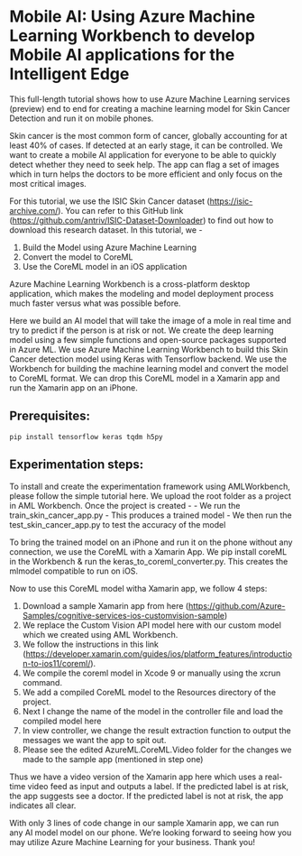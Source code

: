 # Mobile AI: Using Azure Machine Learning Workbench to develop Mobile AI applications for the Intelligent Edge

This full-length tutorial shows how to use Azure Machine Learning services (preview) end to end for creating a machine learning model for Skin Cancer Detection and run it on mobile phones.

Skin cancer is the most common form of cancer, globally accounting for at least 40% of cases. If detected at an early stage, it can be controlled. We want to create a mobile AI application for everyone to be able to quickly detect whether they need to seek help. The app can flag a set of images which in turn helps the doctors to be more efficient and only focus on the most critical images.

For this tutorial, we use the ISIC Skin Cancer dataset (https://isic-archive.com/). You can refer to this GitHub link (https://github.com/antriv/ISIC-Dataset-Downloader) to find out how to download this research dataset. 
In this tutorial, we - 
1) Build the Model using Azure Machine Learning
2) Convert the model to CoreML
3) Use the CoreML model in an iOS application

Azure Machine Learning Workbench is a cross-platform desktop application, which makes the modeling and model deployment process much faster versus what was possible before. 

Here we build an AI model that will take the image of a mole in real time and try to predict if the person is at risk or not. We create the deep learning model using a few simple functions and open-source packages supported in Azure ML. We use Azure Machine Learning Workbench to build this Skin Cancer detection model using Keras with Tensorflow backend. We use the Workbench for building the machine learning model and convert the model to CoreML format. We can drop this CoreML model in a Xamarin app and run the Xamarin app on an iPhone. 

## Prerequisites:
	pip install tensorflow keras tqdm h5py

## Experimentation steps:
To install and create the experimentation framework using AMLWorkbench, please follow the simple tutorial here. 
We upload the root folder as a project in AML Workbench. Once the project is created -
	- We run the train_skin_cancer_app.py 
	- This produces a trained model
	- We then run the test_skin_cancer_app.py to test the accuracy of the model

To bring the trained model on an iPhone and run it on the phone without any connection, we use the CoreML with a Xamarin App. We pip install coreML in the Workbench & run the keras_to_coreml_converter.py. This creates the mlmodel compatible to run on iOS. 

Now to use this CoreML model witha Xamarin app, we follow 4 steps:
1) Download a sample Xamarin app from here (https://github.com/Azure-Samples/cognitive-services-ios-customvision-sample)
2) We replace the Custom Vision API model here with our custom model which we created using AML Workbench.
3) We follow the instructions in this link (https://developer.xamarin.com/guides/ios/platform_features/introduction-to-ios11/coreml/).
4) We compile the coreml model in Xcode 9 or manually using the xcrun command. 
5) We add a compiled CoreML model to the Resources directory of the project.  
6) Next I change the name of the model in the controller file and load the compiled model here 
7) In view controller, we change the result extraction function to output the messages we want the app to spit out. 
8) Please see the edited AzureML.CoreML.Video folder for the changes we made to the sample app (mentioned in step one)

Thus we have a video version of the Xamarin app here which uses a real-time video feed as input and outputs a label. If the predicted label is at risk, the app suggests see a doctor. If the predicted label is not at risk, the app indicates all clear. 

With only 3 lines of code change in our sample Xamarin app, we can run any AI model model on our phone. We’re looking forward to seeing how you may utilize Azure Machine Learning for your business. Thank you! 

